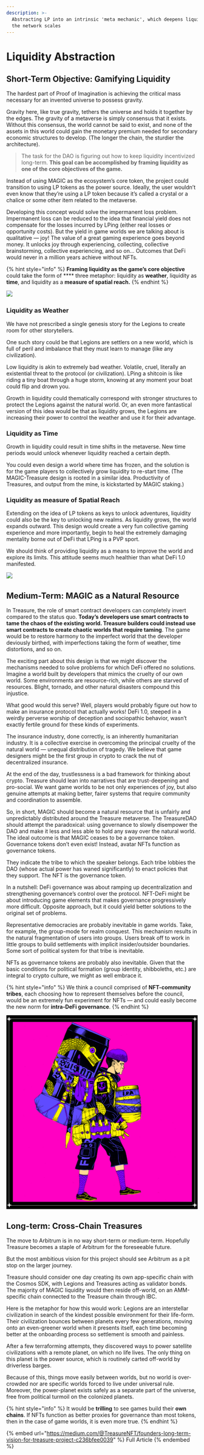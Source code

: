 ```yaml
---
description: >-
  Abstracting LP into an intrinsic 'meta mechanic', which deepens liquidity as
  the network scales
---
```


# Liquidity Abstraction

## Short-Term Objective: Gamifying Liquidity

The hardest part of Proof of Imagination is achieving the critical mass necessary for an invented universe to possess gravity.

Gravity here, like true gravity, tethers the universe and holds it together by the edges. The gravity of a metaverse is simply consensus that it exists. Without this consensus, the world cannot be said to exist, and none of the assets in this world could gain the monetary premium needed for secondary economic structures to develop. (The longer the chain, the sturdier the architecture).

> The task for the DAO is figuring out how to keep liquidity incentivized long-term. **This goal can be accomplished by framing liquidity as one of the core objectives of the game.**

Instead of using MAGIC as the ecosystem’s core token, the project could transition to using LP tokens as the power source. Ideally, the user wouldn’t even know that they’re using a LP token because it’s called a crystal or a chalice or some other item related to the metaverse.

Developing this concept would solve the impermanent loss problem. Impermanent loss can be reduced to the idea that financial yield does not compensate for the losses incurred by LPing (either real losses or opportunity costs). But the yield in game worlds we are talking about is qualitative — joy! The value of a great gaming experience goes beyond money. It unlocks joy through experiencing, collecting, collective brainstorming, collective experiencing, and so on… Outcomes that DeFi would never in a million years achieve without NFTs.

{% hint style="info" %}
**Framing liquidity as the game’s core objective** could take the form of **** three metaphor: liquidity as **weather**, liquidity as **time**, and liquidity as a **measure of spatial reach.**
{% endhint %}

![](../../.gitbook/assets/1\_kfeJ4Gm3zEZnofi7XQv\_Nw.png)

### Liquidity as Weather

We have not prescribed a single genesis story for the Legions to create room for other storytellers.

One such story could be that Legions are settlers on a new world, which is full of peril and imbalance that they must learn to manage (like any civilization).

Low liquidity is akin to extremely bad weather. Volatile, cruel, literally an existential threat to the protocol (or civilization). LPing a shitcoin is like riding a tiny boat through a huge storm, knowing at any moment your boat could flip and drown you.

Growth in liquidity could thematically correspond with stronger structures to protect the Legions against the natural world. Or, an even more fantastical version of this idea would be that as liquidity grows, the Legions are increasing their power to control the weather and use it for their advantage.

### Liquidity as Time

Growth in liquidity could result in time shifts in the metaverse. New time periods would unlock whenever liquidity reached a certain depth.

You could even design a world where time has frozen, and the solution is for the game players to collectively grow liquidity to re-start time. (The MAGIC-Treasure design is rooted in a similar idea. Productivity of Treasures, and output from the mine, is kickstarted by MAGIC staking.)

### Liquidity as measure of Spatial Reach

Extending on the idea of LP tokens as keys to unlock adventures, liquidity could also be the key to unlocking new realms. As liquidity grows, the world expands outward. This design would create a very fun collective gaming experience and more importantly, begin to heal the extremely damaging mentality borne out of DeFi that LPing is a PVP sport.

We should think of providing liquidity as a means to improve the world and explore its limits. This attitude seems much healthier than what DeFi 1.0 manifested.

![](../../.gitbook/assets/1\_JowRpRgS42Zx8G8tql2Ocw.png)

## Medium-Term: MAGIC as a Natural Resource

In Treasure, the role of smart contract developers can completely invert compared to the status quo. **Today’s developers use smart contracts to tame the chaos of the existing world. Treasure builders could instead use smart contracts to create chaotic worlds that require taming**. The game would be to restore harmony to the imperfect world that the developer deviously birthed, with imperfections taking the form of weather, time distortions, and so on.

The exciting part about this design is that we might discover the mechanisms needed to solve problems for which DeFi offered no solutions. Imagine a world built by developers that mimics the cruelty of our own world. Some environments are resource-rich, while others are starved of resources. Blight, tornado, and other natural disasters compound this injustice.

What good would this serve? Well, players would probably figure out how to make an insurance protocol that actually works! DeFi 1.0, steeped in a weirdly perverse worship of deception and sociopathic behavior, wasn’t exactly fertile ground for these kinds of experiments.

The insurance industry, done correctly, is an inherently humanitarian industry. It is a collective exercise in overcoming the principal cruelty of the natural world — unequal distribution of tragedy. We believe that game designers might be the first group in crypto to crack the nut of decentralized insurance.

At the end of the day, trustlessness is a bad framework for thinking about crypto. Treasure should lean into narratives that are trust-deepening and pro-social. We want game worlds to be not only experiences of joy, but also genuine attempts at making better, fairer systems that require community and coordination to assemble.

So, in short, MAGIC should become a natural resource that is unfairly and unpredictably distributed around the Treasure metaverse. The TreasureDAO should attempt the paradoxical: using governance to slowly disempower the DAO and make it less and less able to hold any sway over the natural world. The ideal outcome is that MAGIC ceases to be a governance token. Governance tokens don’t even exist! Instead, avatar NFTs function as governance tokens.

They indicate the tribe to which the speaker belongs. Each tribe lobbies the DAO (whose actual power has waned significantly) to enact policies that they support. The NFT is the governance token.

In a nutshell: DeFi governance was about ramping up decentralization and strengthening governance’s control over the protocol. NFT-DeFi might be about introducing game elements that makes governance progressively more difficult. Opposite approach, but it could yield better solutions to the original set of problems.

Representative democracies are probably inevitable in game worlds. Take, for example, the group-mode for realm conquest. This mechanism results in the natural fragmentation of users into groups. Users break off to work in little groups to build settlements with implicit insider/outsider boundaries. Some sort of political system for that tribe is inevitable.

NFTs as governance tokens are probably also inevitable. Given that the basic conditions for political formation (group identity, shibboleths, etc.) are integral to crypto culture, we might as well embrace it.

{% hint style="info" %}
We think a council comprised of **NFT-community tribes**, each choosing how to represent themselves before the council, would be an extremely fun experiment for NFTs — and could easily become the new norm for **intra-DeFi governance**.
{% endhint %}

![](../../.gitbook/assets/Bombmaker.png)

## Long-term: Cross-Chain Treasures

The move to Arbitrum is in no way short-term or medium-term. Hopefully Treasure becomes a staple of Arbitrum for the foreseeable future.

But the most ambitious vision for this project should see Arbitrum as a pit stop on the larger journey.

Treasure should consider one day creating its own app-specific chain with the Cosmos SDK, with Legions and Treasures acting as validator bonds. The majority of MAGIC liquidity would then reside off-world, on an AMM-specific chain connected to the Treasure chain through IBC.

Here is the metaphor for how this would work: Legions are an interstellar civilization in search of the kindest possible environment for their life-form. Their civilization bounces between planets every few generations, moving onto an even-greener world when it presents itself, each time becoming better at the onboarding process so settlement is smooth and painless.

After a few terraforming attempts, they discovered ways to power satellite civilizations with a remote planet, on which no life lives. The only thing on this planet is the power source, which is routinely carted off-world by driverless barges.

Because of this, things move easily between worlds, but no world is over-crowded nor are specific worlds forced to live under universal rule. Moreover, the power-planet exists safely as a separate part of the universe, free from political turmoil on the colonized planets.

{% hint style="info" %}
It would be **trilling** to see games build their **own chains**. If NFTs function as better proxies for governance than most tokens, then in the case of game worlds, it is even more true.
{% endhint %}

{% embed url="https://medium.com/@TreasureNFT/founders-long-term-vision-for-treasure-project-c236bfee0039" %}
Full Article
{% endembed %}
